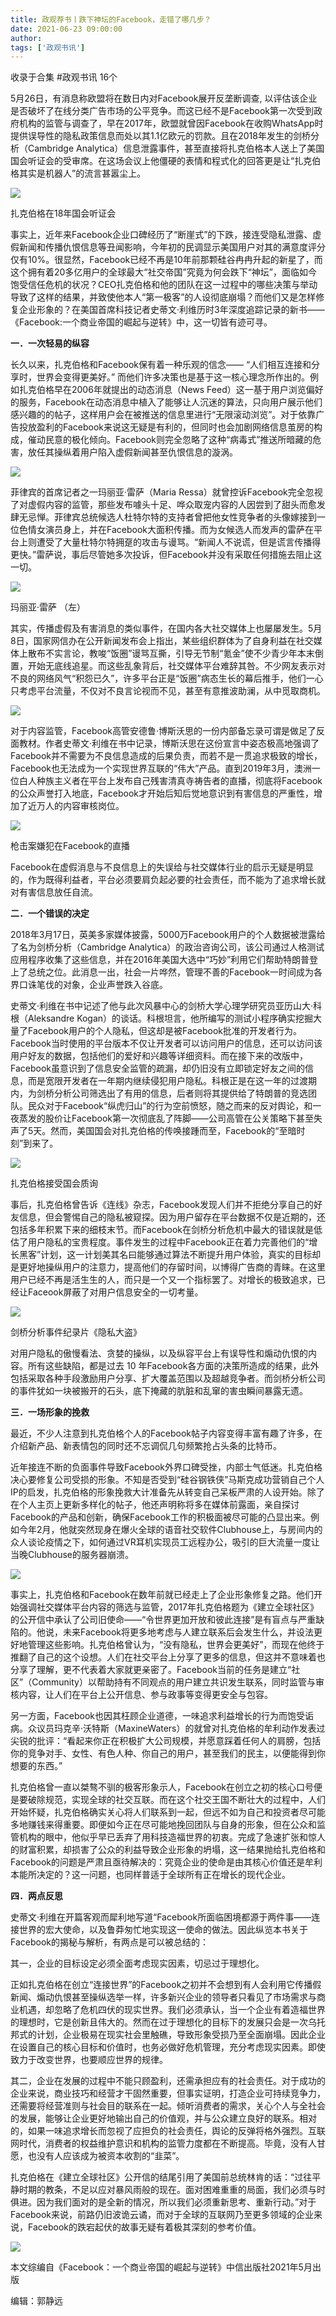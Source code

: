 ```yaml
---
title: 政观荐书丨跌下神坛的Facebook，走错了哪几步？
date: 2021-06-23 09:00:00
author: 
tags: ['政观书讯']
---
```



收录于合集 #政观书讯 16个

5月26日，有消息称欧盟将在数日内对Facebook展开反垄断调查,
以评估该企业是否破坏了在线分类广告市场的公平竞争。而这已经不是Facebook第一次受到政府机构的监管与调查了，早在2017年，欧盟就曾因Facebook在收购WhatsApp时提供误导性的隐私政策信息而处以其1.1亿欧元的罚款。且在2018年发生的剑桥分析（Cambridge
Analytica）信息泄露事件，甚至直接将扎克伯格本人送上了美国国会听证会的受审席。在这场会议上他僵硬的表情和程式化的回答更是让“扎克伯格其实是机器人”的流言甚嚣尘上。

  

![](/images/97/2.gif)

扎克伯格在18年国会听证会

  

事实上，近年来Facebook企业口碑经历了“断崖式”的下跌，接连受隐私泄露、虚假新闻和传播仇恨信息等丑闻影响，今年初的民调显示美国用户对其的满意度评分仅有10%。很显然，Facebook已经不再是10年前那颗硅谷冉冉升起的新星了，而这个拥有着20多亿用户的全球最大“社交帝国”究竟为何会跌下“神坛”，面临如今饱受信任危机的状况？CEO扎克伯格和他的团队在这一过程中的哪些决策与举动导致了这样的结果，并致使他本人“第一极客”的人设彻底崩塌？而他们又是怎样修复企业形象的？在美国首席科技记者史蒂文·利维历时3年深度追踪记录的新书——《Facebook:一个商业帝国的崛起与逆转》中，这一切皆有迹可寻。

  

 **一．一次轻易的纵容**

  

长久以来，扎克伯格和Facebook保有着一种乐观的信念—— “人们相互连接和分享时，世界会变得更美好。”
而他们许多决策也是基于这一核心理念所作出的。例如扎克伯格早在2006年就提出的动态消息（News
Feed）这一基于用户浏览偏好的服务，Facebook在动态消息中植入了能够让人沉迷的算法，只向用户展示他们感兴趣的的帖子，这样用户会在被推送的信息里进行“无限滚动浏览”。对于依靠广告投放盈利的Facebook来说这无疑是有利的，但同时也会加剧网络信息茧房的构成，催动民意的极化倾向。Facebook则完全忽略了这种“病毒式”推送所暗藏的危害，放任其操纵着用户陷入虚假新闻甚至仇恨信息的漩涡。

  

![](/images/97/3.png)

  

菲律宾的首席记者之一玛丽亚·雷萨（Maria
Ressa）就曾控诉Facebook完全忽视了对虚假内容的监管，那些发布噱头十足、哗众取宠内容的人因尝到了甜头而愈发肆无忌惮。菲律宾总统候选人杜特尔特的支持者曾把他女性竞争者的头像嫁接到一位色情女演员身上，并在Facebook大面积传播。而为女候选人而发声的雷萨在平台上则遭受了大量杜特尔特拥趸的攻击与谩骂。“新闻人不说谎，但是谎言传播得更快。”雷萨说，事后尽管她多次投诉，但Facebook并没有采取任何措施去阻止这一切。

  

![](/images/97/4.png)

玛丽亚·雷萨 （左）

  

其实，传播虚假及有害消息的类似事件，在国内各大社交媒体上也屡屡发生。5月8日，国家网信办在公开新闻发布会上指出，某些组织群体为了自身利益在社交媒体上散布不实言论，教唆“饭圈”谩骂互撕，引导无节制“氪金”使不少青少年本末倒置，开始无底线追星。而这些乱象背后，社交媒体平台难辞其咎。不少网友表示对不良的网络风气“积怨已久”，许多平台正是“饭圈”病态生长的幕后推手，他们一心只考虑平台流量，不仅对不良言论视而不见，甚至有意推波助澜，从中觅取商机。

  

![](/images/97/5.png)

  

对于内容监管，Facebook高管安德鲁·博斯沃思的一份内部备忘录可谓是做足了反面教材。作者史蒂文·利维在书中记录，博斯沃思在这份宣言中姿态极高地强调了Facebook并不需要为不良信息造成的后果负责，而若不是一贯追求极致的增长，Facebook也无法成为一个实现世界互联的“伟大”产品。直到2019年3月，澳洲一位白人种族主义者在平台上发布自己残害清真寺祷告者的直播，彻底将Facebook的公众声誉打入地底，Facebook才开始后知后觉地意识到有害信息的严重性，增加了近万人的内容审核岗位。

  

![](/images/97/6.png)

枪击案嫌犯在Facebook的直播

  

Facebook在虚假消息与不良信息上的失误给与社交媒体行业的启示无疑是明显的，作为既得利益者，平台必须要肩负起必要的社会责任，而不能为了追求增长就对有害信息放任自流。

  

 **二．一个错误的决定**

2018年3月17日，英美多家媒体披露，5000万Facebook用户的个人数据被泄露给了名为剑桥分析（Cambridge
Analytica）的政治咨询公司，该公司通过人格测试应用程序收集了这些信息，并在2016年美国大选中“巧妙”利用它们帮助特朗普登上了总统之位。此消息一出，社会一片哗然，管理不善的Facebook一时间成为各界口诛笔伐的对象，企业声誉跌入谷底。

  

史蒂文·利维在书中记述了他与此次风暴中心的剑桥大学心理学研究员亚历山大·科根（Aleksandre
Kogan）的谈话。科根坦言，他所编写的测试小程序确实挖掘大量了Facebook用户的个人隐私，但这却是被Facebook批准的开发者行为。Facebook当时使用的平台版本不仅让开发者可以访问用户的信息，还可以访问该用户好友的数据，包括他们的爱好和兴趣等详细资料。而在接下来的改版中，Facebook虽意识到了信息安全监管的疏漏，却仍旧没有立即锁定好友之间的信息，而是宽限开发者在一年期内继续侵犯用户隐私。科根正是在这一年的过渡期内，为剑桥分析公司筛选出了有用的信息，后者则将其提供给了特朗普的竞选团队。民众对于Facebook“纵虎归山”的行为空前愤怒，随之而来的反对舆论，和一夜蒸发的股价让Facebook第一次彻底乱了阵脚——公司高管在公关策略下甚至失声了5天。然而，美国国会对扎克伯格的传唤接踵而至，Facebook的“至暗时刻”到来了。

  

![](/images/97/7.png)

扎克伯格接受国会质询

  

事后，扎克伯格曾告诉《连线》杂志，Facebook发现人们并不拒绝分享自己的好友信息，但会警惕自己的隐私被窥探。因为用户留存在平台数据不仅是近期的，还包括多年积累下来的细枝末节。而Facebook在剑桥分析危机中最大的错误就是低估了用户隐私的宝贵程度。事件发生的过程中Facebook正在着力完善他们的“增长黑客”计划，这一计划美其名曰能够通过算法不断提升用户体验，真实的目标却是更好地操纵用户的注意力，提高他们的存留时间，以博得广告商的青睐。在这里用户已经不再是活生生的人，而只是一个又一个指标罢了。对增长的极致追求，已经让Faceook屏蔽了对用户信息安全的一切考量。

  

![](/images/97/8.png)

剑桥分析事件纪录片《隐私大盗》

  

对用户隐私的傲慢看法、贪婪的操纵，以及纵容平台上有误导性和煽动仇恨的内容。所有这些缺陷，都是过去 10
年Facebook各方面的决策所造成的结果，此外包括采取各种手段激励用户分享、扩大覆盖范围以及超越竞争者。而剑桥分析公司的事件犹如一块被搬开的石头，底下掩藏的肮脏和乱窜的害虫瞬间暴露无遗。

  

 **三．一场形象的挽救**  

最近，不少人注意到扎克伯格个人的Facebook帖子内容变得丰富有趣了许多，在介绍新产品、新表情包的同时还不忘调侃几句频繁抢占头条的比特币。

  

近年接连不断的负面事件导致Facebook外界口碑受挫，内部士气低迷。扎克伯格决心要修复公司受损的形象。不知是否受到“硅谷钢铁侠”马斯克成功营销自己个人IP的启发，扎克伯格的形象挽救大计准备先从转变自己呆板严肃的人设开始。除了在个人主页上更新多样化的帖子，他还声明称将多在媒体前露面，亲自探讨Facebook的产品和创新，确保Facebook工作的积极面被尽可能的凸显出来。例如今年2月，他就突然现身在爆火全球的语音社交软件Clubhouse上，与房间内的众人谈论疫情之下，如何通过VR耳机实现员工远程办公，吸引的巨大流量一度让当晚Clubhouse的服务器崩溃。

  

![](/images/97/9.png)

  

事实上，扎克伯格和Facebook在数年前就已经走上了企业形象修复之路。他们开始强调社交媒体平台内容的筛选与监管，2017年扎克伯格题为《建立全球社区》的公开信中承认了公司旧使命——“令世界更加开放和彼此连接”是有盲点与严重缺陷的。他说，未来Facebook将更多地考虑与人建立联系后会发生什么，并设法更好地管理这些影响。扎克伯格曾认为，“没有隐私，世界会更美好”，而现在他终于推翻了自己的这个设想。人们在社交平台上分享了更多的信息，但这并不意味着也分享了理解，更不代表着大家就更亲密了。Facebook当前的任务是建立“社区”（Community）以帮助持有不同观点的用户建立共识发生联系，同时监管与审核内容，让人们在平台上公开信息、参与政事等变得更安全与包容。

  

另一方面，Facebook也因其枉顾企业道德，一味追求利益增长的行为而饱受诟病。众议员玛克辛·沃特斯（MaxineWaters）的就曾对扎克伯格的牟利动作发表过尖锐的批评：“看起来你正在积极扩大公司规模，并愿意踩着任何人的肩膀，包括你的竞争对手、女性、有色人种、你自己的用户，甚至我们的民主，以便能得到你想要的东西。”

  

扎克伯格曾一直以桀骜不驯的极客形象示人，Facebook在创立之初的核心口号便是要破除规范，实现全球的社交互联。而在这个社交王国不断壮大的过程中，人们开始怀疑，扎克伯格确实关心将人们联系到一起，但远不如为自己和投资者尽可能多地赚钱来得重要。即便如今正在尽可能地挽回团队与自身的形象，但在公众和监管机构的眼中，他似乎早已丢弃了用科技造福世界的初衷。完成了急速扩张和惊人的财富积累，却损害了公众的利益导致企业形象的坍塌，这一结果抛给扎克伯格和Facebook的问题是严肃且亟待解决的：究竟企业的使命是由其核心价值还是牟利本能所决定的？这一问题，也同样普适于全球所有正在增长的现代企业。

  

 **四．两点反思**  

  

史蒂文·利维在开篇客观而犀利地写道“Facebook所面临困境都源于两件事——连接世界的宏大使命，以及鲁莽匆忙地实现这一使命的做法。因此纵览本书关于Facebook的揭秘与解析，有两点是可以被总结的：

  

其一，企业的目标设定必须全面考虑现实因素，切忌过于理想化。

  

正如扎克伯格在创立“连接世界”的Facebook之初并不会想到有人会利用它传播假新闻、煽动仇恨甚至操纵选举一样，许多新兴企业的领导者只看见了市场需求与商业机遇，却忽略了危机四伏的现实世界。我们必须承认，当一个企业有着造福世界的理想时，它是创新且伟大的。然而在过于理想化的目标下的发展只会是一次乌托邦式的计划，企业极易在现实社会里触礁，导致形象受损乃至全面崩塌。因此企业在设置自己的核心目标和价值时，也务必做好危机管理，充分考虑现实因素。即使致力于改变世界，也要顺应世界的规律。

  

其二，企业在发展的过程中不能只顾盈利，还需承担应有的社会责任。对于成功的企业来说，商业技巧和经营才干固然重要，但事实证明，打造企业可持续竞争力，还需要将经营准则与社会目的联系在一起。倾听消费者的需求，关心个人与全社会的发展，能够让企业更好地输出自己的价值观，并与公众建立良好的联系。相对的，如果一味追求增长而忽视了应担负的社会责任，舆论的反弹将格外强烈。互联网时代，消费者的权益维护意识和机构的监管力度都在不断提高。毕竟，没有人甘愿，也没有人应该成为被资本收割的“韭菜”。

  

扎克伯格在《建立全球社区》公开信的结尾引用了美国前总统林肯的话：“过往平静时期的教条，不足以应对暴风雨般的现在。面对困难重重的局面，我们必须与时俱进。因为我们面对的是全新的情况，所以我们必须重新思考、重新行动。”对于Facebook来说，前路仍旧波诡云谲，而对于全球的互联网乃至更多领域的企业来说，Facebook的跌宕起伏的故事无疑有着极其深刻的参考价值。

  

![](/images/97/10.png)

本文综编自《Facebook：一个商业帝国的崛起与逆转》中信出版社2021年5月出版

  

编辑：郭静远

  

